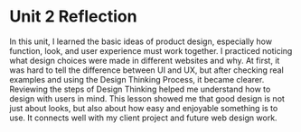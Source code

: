 # Unit 2 Reflection
In this unit, I learned the basic ideas of product design, especially how function, look, and user experience must work together. I practiced noticing what design choices were made in different websites and why. At first, it was hard to tell the difference between UI and UX, but after checking real examples and using the Design Thinking Process, it became clearer. Reviewing the steps of Design Thinking helped me understand how to design with users in mind. This lesson showed me that good design is not just about looks, but also about how easy and enjoyable something is to use. It connects well with my client project and future web design work.
